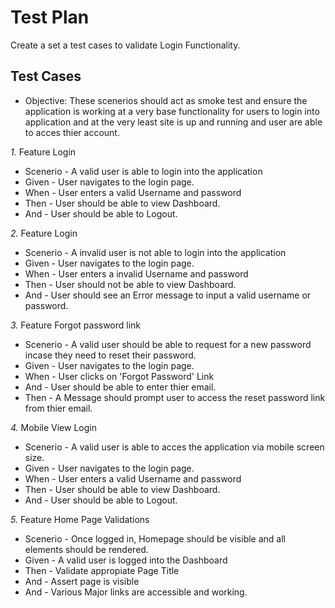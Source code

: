 # Test Plan

Create a set a test cases to validate Login Functionality. 

## Test Cases

- Objective: These scenerios should act as smoke test and ensure the application is working at a very base functionality for users to login into application and at the very least site is up and running and user are able to acces thier account. 

*1.* Feature Login
- Scenerio - A valid user is able to login into the application
- Given - User navigates to the login page.
- When - User enters a valid Username and password
- Then - User should be able to view Dashboard. 
- And - User should be able to Logout. 

*2.* Feature Login
- Scenerio - A invalid user is not able to login into the application
- Given - User navigates to the login page.
- When - User enters a invalid Username and password
- Then - User should not be able to view Dashboard. 
- And - User should see an Error message to input a valid username or password. 

*3.* Feature Forgot password link
- Scenerio - A valid user should be able to request for a new password incase they need to reset their password. 
- Given - User navigates to the login page.
- When - User clicks on 'Forgot Password' Link
- And - User should be able  to enter thier email.
- Then - A Message should prompt user to access the reset password link from thier email. 

*4.* Mobile View Login
- Scenerio - A valid user is able to acces the application via mobile screen size. 
- Given - User navigates to the login page.
- When - User enters a valid Username and password
- Then - User should be able to view Dashboard. 
- And - User should be able to Logout. 

*5.* Feature Home Page Validations
- Scenerio - Once logged in, Homepage should be visible and all elements should be rendered. 
- Given - A valid user is logged into the Dashboard
- Then - Validate appropiate Page Title
- And - Assert page is visible
- And - Various Major links are accessible and working. 


